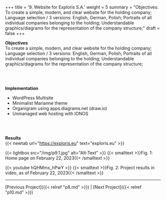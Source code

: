 +++
title = '9. Website for Exploris S.A.'
weight = 5
summary = "Objectives: To create a simple, modern, and clear website for the holding company; Language selection / 3 versions: English, German, Polish; Portraits of all individual companies belonging to the holding; Understandable graphics/diagrams for the representation of the company structure;"
draft = false
+++


**Objectives**  
To create a simple, modern, and clear website for the holding company; Language selection / 3 versions: English, German, Polish; Portraits of all individual companies belonging to the holding; Understandable graphics/diagrams for the representation of the company structure;  

</br></br>  

**Implementation**  
- WordPress Multisite
- Minimalist Marianne theme
- Organigram using apps.diagrams.net (draw.io)
- Unmanaged web hosting with IONOS

</br></br>  

**Results**  
{{< newtab url="https://exploris.eu" text="exploris.eu" >}}

{{< lightbox src="/img/p9.1.jpg" alt="Alt-Text" >}}
{{< smalltext >}}Fig. 1: Home page on February 22, 2023{{< /smalltext >}}


{{< youtube hQHMmx_hPwY >}}
{{< smalltext >}}Fig. 2: Project results in video, as of February 22, 2023{{< /smalltext >}}

---

[Previous Project]({{< relref "p8.md" >}}) | [Next Project]({{< relref "p10.md" >}})